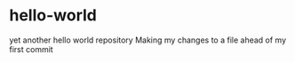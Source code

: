 # hello-world
yet another hello world repository
Making my changes to a file ahead of my first commit
